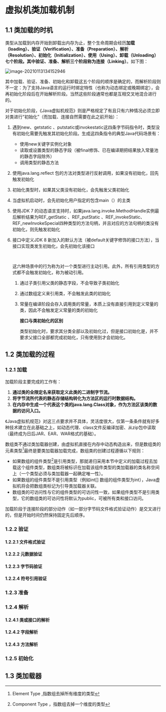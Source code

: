 # 虚拟机类加载机制

## 1.1 类加载的时机

​		类型从加载到内存开始到卸载出内存为止，整个生命周期会经历**加载（loading）、验证（Verification）、准备（Preparation）、解析（Resolution）、初始化（Initialization）、使用（Using）、卸载（Unloading）**七个阶段。其中**验证、准备、解析三个阶段称为连接（Linking）**。如下图：

![image-20210113134152946](C:\Users\User\AppData\Roaming\Typora\typora-user-images\image-20210113134152946.png)

​		其中加载、验证、准备、初始化和卸载这五个阶段的顺序是确定的，而解析阶段则不一定：为了支持Java语言的运行时绑定特性（也称为动态绑定或晚期绑定），会再初始化阶段后在开始解析阶段。当然这些阶段通常也都是互相交叉地混合进行的。

​		对于初始化阶段，《Java虚拟机规范》则是严格规定了有且只有六种情况必须立即对类进行“初始化”（而加载、连接自然需要在此之前开始）：

1. 遇到new、getstatic 、putstatic或invokestatic这四条字节码指令时，类型没有初始化需要先触发其初始化阶段。生成这四条指令的典型Java代码场景有：
   - 使用new关键字实例化对象
   - 读取或设置类型的静态字段（被final修饰、已在编译期把结果放入常量池的静态字段除外）
   - 调用类型的静态方法
   
2. 使用java.lang.reflect 包的方法对类型进行反射调用，如果没有初始化，回先触发初始化

3. 初始化类型时，如果其父类没有初始化，会先触发父类初始化

4. 当虚拟机启动时，会先初始化用户指定的包含main（）的主类

5. 使用JDK 7 的动态语言支持时，如果java.lang.invoke.MethodHandle实例最后解析结果为REF_getStatic 、REF_putStatic 、REF_invokeStatic、REF_newInvokeSpecial四种类型的方法句柄，并且对应的方法句柄的类没有初始化，则先触发初始化

6. 接口中定义JDK 8 新加入的默认方法（被default关键字修饰的接口方法），当接口实现类发生初始化，会先初始化该接口

   ​	

   ​	这六种场景中的行为称为对一个类型进行主动引用。此外，所有引用类型的方式都不会触发初始化，称为被动引用。

   1. 通过子类引用父类的静态字段，不会导致子类初始化
   
   2. 通过数组定义来引用类，不会触发此类的初始化
   
   3. 常量在编译阶段会存入调用类的常量，本质上没有直接引用到定义常量的类，因此不会触发定义常量的类的初始化
   
      **接口与类初始化的区别**
   
      类型初始化时，要求其分类全部以及初始化过，但是接口初始化是，并不要求父接口全部都完成初始化，只有使用到才会初始化。

## 1.2 类加载的过程

### 1.2.1 加载

加载阶段主要完成的工作有：

1. **通过类的全限定名来获取定义此类的二进制字节流。**
2. **将字节流所代表的静态存储结构转化为方法区的运行时数据结构。**
3. **在内存中生成一个代表这个类的java.lang.Class对象，作为方法区该类的数据的访问入口。**

​		《Java虚拟机规范》对这三点要求并不具体，灵活度很大，仅第一条条件就有好多种技术建立在此基础之上，如动态代理、class文件反编译加密、从zip包中读取（最终成为日后JAR、EAR、WAR格式的基础）。

​		数组类不通过类加载器创建，由虚拟机直接在内存中动态构造出来，但是数组类的元素类型[^一]最终是要类加载器加载完成，数组类的创建过程遵循以下规则：

* 如果数组的组件类型[^二]是引用类型，那就递归采用本节中定义的加载过程去加载这个组件类型，数组类将被标识在加载该组件类型的类加载器的类名称空间上（一个类型必须与类加载器一起确定唯一性）。
* 如果数组的组件类型不是引用类型（例如int[] 数组的组件类型为int），Java虚拟机将会把数组类标记为引导类加载器关联。
* 数组类的可访问性与它的组件类型的可访问性一致，如果组件类型不是引用类型，它的数组类的可访问性将默认为public，可被所有类和接口访问。

​		加载阶段于连接阶段的部分动作（如一部分字节码文件格式验证动作）是交叉进行的，但是开始时间仍然保持固定先后顺序。

### 1.2.2 验证

#### 1.2.2.1 文件格式验证

#### 1.2.2.2 元数据验证

#### 1.2.2.3 字节码验证

#### 1.2.2.4 符号引用验证

### 1.2.3 准备

### 1.2.4 解析

#### 1.2.4.1 类或接口的解析

#### 1.2.4.2 字段解析

#### 1.2.4.3 方法解析

### 1.2.5 初始化

## 1.3 类加载器



[^一]: Element Type ,指数组去掉所有维度的类型
[^二]: Component Type ，指数组去掉一个维度的类型